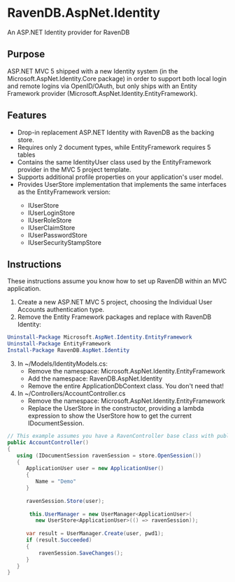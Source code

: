 # RavenDB.AspNet.Identity #
An ASP.NET Identity provider for RavenDB

## Purpose ##

ASP.NET MVC 5 shipped with a new Identity system (in the Microsoft.AspNet.Identity.Core package) in order to support both local login and remote logins via OpenID/OAuth, but only ships with an
Entity Framework provider (Microsoft.AspNet.Identity.EntityFramework).

## Features ##
* Drop-in replacement ASP.NET Identity with RavenDB as the backing store.
* Requires only 2 document types, while EntityFramework requires 5 tables
* Contains the same IdentityUser class used by the EntityFramework provider in the MVC 5 project template.
* Supports additional profile properties on your application's user model.
* Provides UserStore<TUser> implementation that implements the same interfaces as the EntityFramework version:
    * IUserStore<TUser>
    * IUserLoginStore<TUser>
    * IUserRoleStore<TUser>
    * IUserClaimStore<TUser>
    * IUserPasswordStore<TUser>
    * IUserSecurityStampStore<TUser>

## Instructions ##
These instructions assume you know how to set up RavenDB within an MVC application.

1. Create a new ASP.NET MVC 5 project, choosing the Individual User Accounts authentication type.
2. Remove the Entity Framework packages and replace with RavenDB Identity:

```PowerShell
Uninstall-Package Microsoft.AspNet.Identity.EntityFramework
Uninstall-Package EntityFramework
Install-Package RavenDB.AspNet.Identity
```
    
3. In ~/Models/IdentityModels.cs:
    * Remove the namespace: Microsoft.AspNet.Identity.EntityFramework
    * Add the namespace: RavenDB.AspNet.Identity
    * Remove the entire ApplicationDbContext class. You don't need that!
4. In ~/Controllers/AccountController.cs
    * Remove the namespace: Microsoft.AspNet.Identity.EntityFramework
    * Replace the UserStore in the constructor, providing a lambda expression to show the UserStore how to get the current IDocumentSession.

```C#
// This example assumes you have a RavenController base class with public RavenSession property.
public AccountController()
{
   using (IDocumentSession ravenSession = store.OpenSession())
   {
      ApplicationUser user = new ApplicationUser()
      {
         Name = "Demo"
      }
      
      ravenSession.Store(user);
      
	   this.UserManager = new UserManager<ApplicationUser>(
         new UserStore<ApplicationUser>(() => ravenSession));
      
      var result = UserManager.Create(user, pwd1);
      if (result.Succeeded)
      {
          ravenSession.SaveChanges();
      }
   }
}
```
